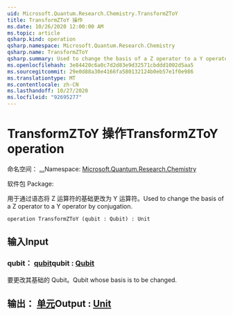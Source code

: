 ```yaml
---
uid: Microsoft.Quantum.Research.Chemistry.TransformZToY
title: TransformZToY 操作
ms.date: 10/26/2020 12:00:00 AM
ms.topic: article
qsharp.kind: operation
qsharp.namespace: Microsoft.Quantum.Research.Chemistry
qsharp.name: TransformZToY
qsharp.summary: Used to change the basis of a Z operator to a Y operator by conjugation.
ms.openlocfilehash: 3e84420c6a0c7d2d83e9d32571cbddd1002d5aa5
ms.sourcegitcommit: 29e0d88a30e4166fa580132124b0eb57e1f0e986
ms.translationtype: MT
ms.contentlocale: zh-CN
ms.lasthandoff: 10/27/2020
ms.locfileid: "92695277"
---
```

# <a name="transformztoy-operation"></a><span data-ttu-id="65264-102">TransformZToY 操作</span><span class="sxs-lookup"><span data-stu-id="65264-102">TransformZToY operation</span></span>

<span data-ttu-id="65264-103">命名空间： [...](xref:Microsoft.Quantum.Research.Chemistry)</span><span class="sxs-lookup"><span data-stu-id="65264-103">Namespace: [Microsoft.Quantum.Research.Chemistry](xref:Microsoft.Quantum.Research.Chemistry)</span></span>

<span data-ttu-id="65264-104">软件包 [](https://nuget.org/packages/)</span><span class="sxs-lookup"><span data-stu-id="65264-104">Package: [](https://nuget.org/packages/)</span></span>


<span data-ttu-id="65264-105">用于通过语态将 Z 运算符的基础更改为 Y 运算符。</span><span class="sxs-lookup"><span data-stu-id="65264-105">Used to change the basis of a Z operator to a Y operator by conjugation.</span></span>

```qsharp
operation TransformZToY (qubit : Qubit) : Unit
```


## <a name="input"></a><span data-ttu-id="65264-106">输入</span><span class="sxs-lookup"><span data-stu-id="65264-106">Input</span></span>

### <a name="qubit--qubit"></a><span data-ttu-id="65264-107">qubit： [qubit](xref:microsoft.quantum.lang-ref.qubit)</span><span class="sxs-lookup"><span data-stu-id="65264-107">qubit : [Qubit](xref:microsoft.quantum.lang-ref.qubit)</span></span>

<span data-ttu-id="65264-108">要更改其基础的 Qubit。</span><span class="sxs-lookup"><span data-stu-id="65264-108">Qubit whose basis is to be changed.</span></span>



## <a name="output--unit"></a><span data-ttu-id="65264-109">输出： [单元](xref:microsoft.quantum.lang-ref.unit)</span><span class="sxs-lookup"><span data-stu-id="65264-109">Output : [Unit](xref:microsoft.quantum.lang-ref.unit)</span></span>

